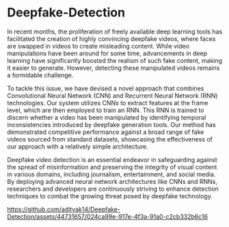 # Deepfake-Detection

In recent months, the proliferation of freely available deep learning tools has facilitated the creation of highly convincing deepfake videos, where faces are swapped in videos to create misleading content. While video manipulations have been around for some time, advancements in deep learning have significantly boosted the realism of such fake content, making it easier to generate. However, detecting these manipulated videos remains a formidable challenge.

To tackle this issue, we have devised a novel approach that combines Convolutional Neural Network (CNN) and Recurrent Neural Network (RNN) technologies. Our system utilizes CNNs to extract features at the frame level, which are then employed to train an RNN. This RNN is trained to discern whether a video has been manipulated by identifying temporal inconsistencies introduced by deepfake generation tools. Our method has demonstrated competitive performance against a broad range of fake videos sourced from standard datasets, showcasing the effectiveness of our approach with a relatively simple architecture.

Deepfake video detection is an essential endeavor in safeguarding against the spread of misinformation and preserving the integrity of visual content in various domains, including journalism, entertainment, and social media. By deploying advanced neural network architectures like CNNs and RNNs, researchers and developers are continuously striving to enhance detection techniques to combat the growing threat posed by deepfake technology.



https://github.com/adityak14/Deepfake-Detection/assets/44731657/024ca99e-917e-4f3a-91a0-c2cb332b6c16

